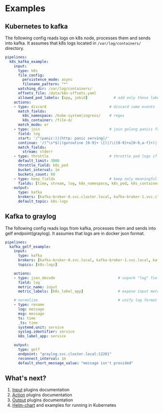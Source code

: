 # Examples

## Kubernetes to kafka
The following config reads logs on k8s node, processes them and sends into kafka.
It assumes that k8s logs located in `/var/log/containers/` directory.
```yaml
pipelines:
  k8s_kafka_example:
    input:
      type: k8s
      file_config:
        persistence_mode: async
        filename_pattern: "*"
      watching_dir: /var/log/containers/
      offsets_file: /data/k8s-offsets.yaml
      allowed_pod_labels: [app, jobid]            # add only these labels
    actions:
    - type: discard                             # discard some events 
      match_fields:
        k8s_namespace: /kube-system|ingress/    # regex
        k8s_container: /file-d/
      match_mode: or
    - type: join                                # join golang panics from stderr
      field: log
      start: '/^(panic:)|(http: panic serving)/'
      continue: '/(^\s*$)|(goroutine [0-9]+ \[)|(\([0-9]+x[0-9,a-f]+)|(\.go:[0-9]+ \+[0-9]x)|(\/.*\.go:[0-9]+)|(\(...\))|(main\.main\(\))|(created by .*\/.*\.)|(^\[signal)|(panic.+[0-9]x[0-9,a-f]+)|(panic:)/'
      match_fields:
        stream: stderr
    - type: throttle                            # throttle pod logs if throughput is more than 3000/minute
      default_limit: 3000
      throttle_field: k8s_pod
      bucket_interval: 1m
      buckets_count: 60
    - type: keep_fields                         # keep only meaningful fields of event
      fields: [time, stream, log, k8s_namespace, k8s_pod, k8s_container, k8s_node, k8s_label_app, k8s_label_jobid]
    output:
      type: kafka
      brokers: [kafka-broker-0.svc.cluster.local, kafka-broker-1.svc.cluster.local, kafka-broker-2.svc.cluster.local]
      default_topic: k8s-logs
```

## Kafka to graylog
The following config reads logs from kafka, processes them and sends into gelf endpoint(graylog).
It assumes that logs are in docker json format.
```yaml
pipelines:
  kafka_gelf_example:
    input:
      type: kafka
      brokers: [kafka-broker-0.svc.local, kafka-broker-1.svc.local, kafka-broker-2.svc.local]
      topics: [k8s-logs]

    actions:
    - type: json_decode                             # unpack "log" field 
      field: log
      metric_name: input
      metric_labels: [k8s_label_app]                # expose input metrics to prometheus

    # normalize                                     # unify log format
    - type: rename
      log: message
      msg: message
      ts: time
      _ts: time
      systemd.unit: service
      syslog.identifier: service
      k8s_label_app: service

    output:
      type: gelf
      endpoint: "graylog.svc.cluster.local:12201"
      reconnect_interval: 1m
      default_short_message_value: "message isn't provided"
```

## What's next?
1. [Input](/plugin/input) plugins documentation
2. [Action](/plugin/action) plugins documentation
3. [Output](/plugin/output) plugins documentation
4. [Helm-chart](/charts/filed/README.md) and examples for running in Kubernetes
